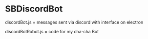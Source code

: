 # SBDiscordBot

discordBot.js = messages sent via discord with interface on electron

discordBotRobot.js = code for my cha-cha Bot

